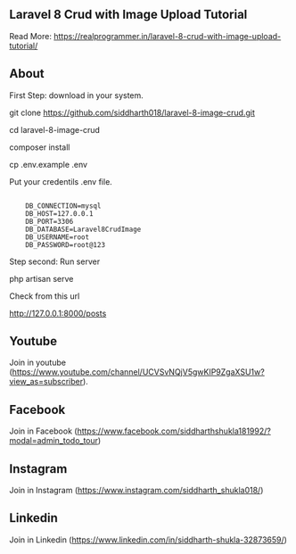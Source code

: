 ## Laravel 8 Crud with Image Upload Tutorial

Read More: https://realprogrammer.in/laravel-8-crud-with-image-upload-tutorial/

## About

First Step: download in your system.

git clone https://github.com/siddharth018/laravel-8-image-crud.git

cd laravel-8-image-crud

composer install

cp .env.example .env

Put your credentils .env file.

```.env

    DB_CONNECTION=mysql
    DB_HOST=127.0.0.1
    DB_PORT=3306
    DB_DATABASE=Laravel8CrudImage
    DB_USERNAME=root
    DB_PASSWORD=root@123
```

Step second: Run server

php artisan serve

Check from this url

http://127.0.0.1:8000/posts

## Youtube
Join in youtube
(https://www.youtube.com/channel/UCVSvNQjV5gwKIP9ZgaXSU1w?view_as=subscriber).

## Facebook
Join in Facebook
(https://www.facebook.com/siddharthshukla181992/?modal=admin_todo_tour)

## Instagram
Join in Instagram
(https://www.instagram.com/siddharth_shukla018/)

## Linkedin
Join in Linkedin
(https://www.linkedin.com/in/siddharth-shukla-32873659/)
